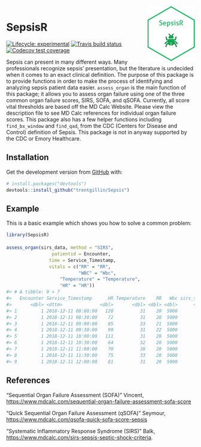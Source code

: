 
<img src="vignettes/SepsisR.png" alt="SepsisR logo" align="right" width = "25%" height="25%"/>

<!-- README.md is generated from README.Rmd. Please edit that file -->

# SepsisR

<!-- badges: start -->

[![Lifecycle:
experimental](https://img.shields.io/badge/lifecycle-experimental-orange.svg)](https://www.tidyverse.org/lifecycle/#experimental)
[![Travis build
status](https://travis-ci.org/trentgillin/SepsisR.svg?branch=master)](https://travis-ci.org/trentgillin/SepsisR)
[![Codecov test
coverage](https://codecov.io/gh/trentgillin/SepsisR/branch/master/graph/badge.svg)](https://codecov.io/gh/trentgillin/SepsisR?branch=master)
<!-- badges: end -->

Sepsis can present in many different ways. Many professionals recognize
sepsis’ presentation, but the literature is undecided when it comes to
an exact clinical definition. The purpose of this package is to provide
functions in order to make the process of identifying and analyzing
sepsis patient data easier. `assess_organ` is the main function of this
package; it allows you to assess organ failure using one of the three
common organ failure scores, SIRS, SOFA, and qSOFA. Currently, all score
vital thresholds are based off the MD Calc Website. Please view the
description file to see MD Calc references for individual organ failure
scores. This package also has a few helper functions including
`find_bx_window` and `find_qad`, from the CDC (Centers for Disease and
Control) definition of Sepsis. This package is not in anyway supported
by the CDC or Emory Healthcare.

## Installation

Get the development version from [GitHub](https://github.com/) with:

``` r
# install.packages("devtools")
devtools::install_github("trentgillin/Sepsis")
```

## Example

This is a basic example which shows you how to solve a common problem:

``` r
library(SepsisR)

assess_organ(sirs_data, method = "SIRS",
                 patientid = Encounter, 
                time = Service_Timestamp, 
                vitals = c("RR" = "RR", 
                           "WBC" = "Wbc", 
                    "Temperature" = "Temperature",
                    "HR" = "HR"))
#> # A tibble: 9 × 7
#>   Encounter Service_Timestamp      HR Temperature    RR   Wbc sirs_total
#>       <dbl> <dttm>              <dbl>       <dbl> <dbl> <dbl>      <dbl>
#> 1         1 2018-12-11 08:00:00   120          31    20  5000          2
#> 2         1 2018-12-11 08:30:00    72          31    20  5000          1
#> 3         1 2018-12-11 09:00:00    85          33    21  5000          2
#> 4         1 2018-12-11 09:30:00    90          31    22  5000          2
#> 5         1 2018-12-11 10:00:00   111          31    20  5000          2
#> 6         1 2018-12-11 10:30:00    64          32    20  5000          1
#> 7         1 2018-12-11 11:00:00    70          38    20  5000          0
#> 8         1 2018-12-11 11:30:00    75          33    20  5000          1
#> 9         1 2018-12-11 12:00:00    81          31    20  5000          1
```

## References

“Sequential Organ Failure Assessment (SOFA)” Vincent,
<https://www.mdcalc.com/sequential-organ-failure-assessment-sofa-score>

“Quick Sequential Organ Failure Assessment (qSOFA)” Seymour,
<https://www.mdcalc.com/qsofa-quick-sofa-score-sepsis>

“Systematic Inflammatory Response Syndrome (SIRS)” Balk,
<https://www.mdcalc.com/sirs-sepsis-septic-shock-criteria>.
